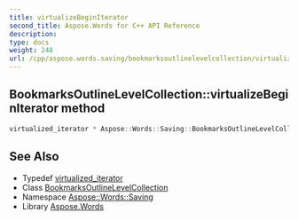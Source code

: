 ```yaml
---
title: virtualizeBeginIterator
second_title: Aspose.Words for C++ API Reference
description: 
type: docs
weight: 248
url: /cpp/aspose.words.saving/bookmarksoutlinelevelcollection/virtualizebeginiterator/
---
```

## BookmarksOutlineLevelCollection::virtualizeBeginIterator method




```cpp
virtualized_iterator * Aspose::Words::Saving::BookmarksOutlineLevelCollection::virtualizeBeginIterator() override
```

## See Also

* Typedef [virtualized_iterator](../virtualized_iterator/)
* Class [BookmarksOutlineLevelCollection](../)
* Namespace [Aspose::Words::Saving](../../)
* Library [Aspose.Words](../../../)
